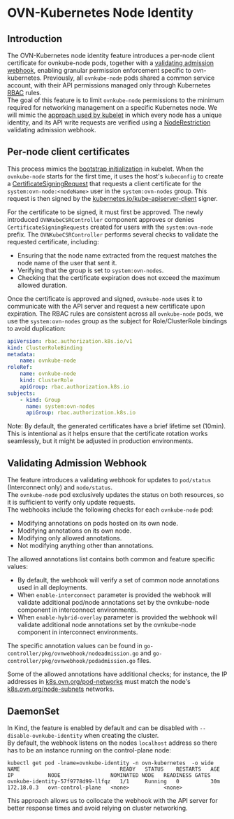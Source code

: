 # OVN-Kubernetes Node Identity

## Introduction

The OVN-Kubernetes node identity feature introduces a per-node client certificate for ovnkube-node pods,
together with a [validating admission webhook](https://kubernetes.io/docs/reference/access-authn-authz/admission-controllers/#validatingadmissionwebhook), 
enabling granular permission enforcement specific to ovn-kubernetes.
Previously, all `ovnkube-node` pods shared a common service account, 
with their API permissions managed only through Kubernetes [RBAC](https://kubernetes.io/docs/reference/access-authn-authz/rbac/) rules.\
The goal of this feature is to limit `ovnkube-node` permissions to the minimum required for networking management on a specific Kubernetes node.
We will mimic the [approach used by kubelet](https://kubernetes.io/docs/reference/access-authn-authz/kubelet-tls-bootstrapping/) in which every node has a unique identity, 
and its API write requests are verified using a [NodeRestriction](https://github.com/kubernetes/kubernetes/blob/9e0569f2ed3934060fabe51be4e15232bbea3877/plugin/pkg/admission/noderestriction/admission.go) validating admission webhook.

## Per-node client certificates

This process mimics the [bootstrap initialization](https://kubernetes.io/docs/reference/access-authn-authz/kubelet-tls-bootstrapping/#bootstrap-initialization) in kubelet.
When the `ovnkube-node` starts for the first time, it uses the host's `kubeconfig` to create a [CertificateSigningRequest](https://kubernetes.io/docs/reference/access-authn-authz/certificate-signing-requests/)
that requests a client certificate for the `system:ovn-node:<nodeName>` user in the `system:ovn-nodes` group.
This request is then signed by the [kubernetes.io/kube-apiserver-client](https://kubernetes.io/docs/reference/access-authn-authz/certificate-signing-requests/#kubernetes-signers) signer.

For the certificate to be signed, it must first be approved.
The newly introduced `OVNKubeCSRController` component approves or denies `CertificateSigningRequests` created for users with the `system:ovn-node` prefix.
The `OVNKubeCSRController` performs several checks to validate the requested certificate, including:
- Ensuring that the node name extracted from the request matches the node name of the user that sent it.
- Verifying that the group is set to `system:ovn-nodes`.
- Checking that the certificate expiration does not exceed the maximum allowed duration.

Once the certificate is approved and signed, `ovnkube-node` uses it to communicate with the API server and request a new certificate upon expiration.
The RBAC rules are consistent across all `ovnkube-node` pods, we use the `system:ovn-nodes` group as the subject for Role/ClusterRole bindings to avoid duplication:
```yaml
apiVersion: rbac.authorization.k8s.io/v1
kind: ClusterRoleBinding
metadata:
    name: ovnkube-node
roleRef:
    name: ovnkube-node
    kind: ClusterRole
    apiGroup: rbac.authorization.k8s.io
subjects:
    - kind: Group
      name: system:ovn-nodes
      apiGroup: rbac.authorization.k8s.io
```
Note: By default, the generated certificates have a brief lifetime set (10min).
This is intentional as it helps ensure that the certificate rotation works seamlessly, but it might be adjusted in production environments.

## Validating Admission Webhook

The feature introduces a validating webhook for updates to `pod/status` (Interconnect only) and `node/status`.\
The `ovnkube-node` pod exclusively updates the status on both resources, so it is sufficient to verify only update requests.\
The webhooks include the following checks for each `ovnkube-node` pod:
- Modifying annotations on pods hosted on its own node.
- Modifying annotations on its own node.
- Modifying only allowed annotations.
- Not modifying anything other than annotations.

The allowed annotations list contains both common and feature specific values:
 - By default, the webhook will verify a set of common node annotations used in all deployments.
 - When `enable-interconnect` parameter is provided the webhook will validate additional pod/node annotations set by the ovnkube-node component in interconnect environments.
 - When `enable-hybrid-overlay` parameter is provided the webhook will validate additional node annotations set by the ovnkube-node component in interconnect environments.

The specific annotation values can be found in `go-controller/pkg/ovnwebhook/nodeadmission.go` and `go-controller/pkg/ovnwebhook/podadmission.go` files.

Some of the allowed annotations have additional checks; for instance, the IP addresses in [k8s.ovn.org/pod-networks](https://github.com/ovn-org/ovn-kubernetes/blob/5d56a53df520a085e629cdc71be092afed9c3f0f/go-controller/pkg/util/pod_annotation.go#L20-L51)
must match the node's [k8s.ovn.org/node-subnets](https://github.com/ovn-org/ovn-kubernetes/blob/5d56a53df520a085e629cdc71be092afed9c3f0f/go-controller/pkg/util/subnet_annotations.go#L15-L39) networks.


## DaemonSet

In Kind,
the feature is enabled by default and can be disabled with `--disable-ovnkube-identity` when creating the cluster.\
By default,
the webhook listens on the nodes `localhost` address so there has to be an instance running on the control-plane node:
```
kubectl get pod -lname=ovnkube-identity -n ovn-kubernetes  -o wide
NAME                                READY   STATUS    RESTARTS   AGE   IP           NODE                NOMINATED NODE   READINESS GATES
ovnkube-identity-57f9778d99-llfqz   1/1     Running   0          30m   172.18.0.3   ovn-control-plane   <none>           <none>
```
This approach allows us to collocate the webhook with the API server for better response times
and avoid relying on cluster networking.